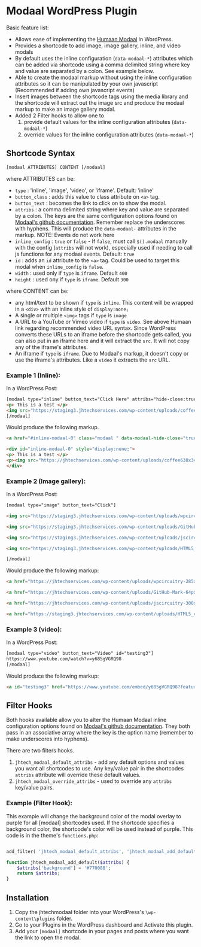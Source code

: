 # Modaal WordPress Plugin

Basic feature list:

 * Allows ease of implementing the [Humaan Modaal](http://humaan.com/modaal) in WordPress.
 * Provides a shortcode to add image, image gallery, inline, and video modals
 * By default uses the inline configuration (`data-modaal-*`) attributes which can be added via shortcode using a comma delimited string where key and value are separated by a colon.  See example below.
 * Able to create the modaal markup without using the inline configuration attributes so it can be manipulated by your own javascript (Recommended if adding own javascript events)
 * Insert images between the shortcode tags using the media library and the shortcode will extract out the image src and produce the modaal markup to make an image gallery modal.
 * Added 2 Filter hooks to allow one to 
   1. provide default values for the inline configuration attributes (`data-modaal-*`)
   2. override values for the inline configuration attributes (`data-modaal-*`)

## Shortcode Syntax
```html
[modaal ATTRIBUTES] CONTENT [/modaal]
```
where ATTRIBUTES can be:
 * `type` : 'inline', 'image', 'video', or 'iframe'.  Default: 'inline'
 * `button_class` : adds this value to class attribute on `<a>` tag.
 * `button_text` : becomes the link to click on to show the modal.
 * `attribs` : a comma delimited string where key and value are separated by a colon. The keys are the same configuration options found on [Modaal's github documentation](https://github.com/humaan/Modaal).  Remember replace the underscores with hyphens. This will produce the `data-modaal-` attributes in the markup. NOTE: Events do not work here
 * `inline_config` : `true` or `false` - If `false`, must call `$().modaal` manually with the config (`attribs` will not work), especially used if needing to call js functions for any modaal events.  Default: `true`
 * `id` : adds an `id` attribute to the `<a>` tag.  Could be used to target this modal when `inline_config` is `false`.
 * `width` : used only if `type` is `iframe`.  Default `400`
 * `height` : used ony if `type` is `iframe`. Default `300`
 
where CONTENT can be:
* any html/text to be shown if `type` is `inline`.  This content will be wrapped in a `<div>` with an inline style of `display:none;`
* A single or multiple `<img>` tags if `type` is `image`
* A URL to a YouTube or Vimeo video if `type` is `video`.  See above Humaan link regarding recommended video URL syntax.  Since WordPress converts these URLs to an iframe before the shortcode gets called, you can also put in an iframe here and it will extract the `src`.  It will not copy any of the iframe's attributes.
* An iframe if `type` is `iframe`.  Due to Modaal's markup, it doesn't copy or use the iframe's attributes.  Like a `video` it extracts the `src` URL.


### Example 1 (Inline):
In a WordPress Post:
```html
[modaal type="inline" button_text="Click Here" attribs="hide-close:true,background:#229933"]
<p> This is a test </p>
<img src="https://staging3.jhtechservices.com/wp-content/uploads/coffee638x344-300x1611-150x150.jpg" alt="coffee638x344-300x161" width="150" height="150" class="alignnone" />
[/modaal]
```
Would produce the following markup.
```html
<a href="#inline-modaal-0" class="modaal " data-modaal-hide-close="true" data-modaal-background="#229933" data-modaal-type="inline">Click Here</a>

<div id="inline-modaal-0" style="display:none;">
<p> This is a test </p>
<p><img src="https://jhtechservices.com/wp-content/uploads/coffee638x344-300x1611-150x150.jpg" alt="coffee638x344-300x161" class="alignnone" height="150" width="150"></p>
</div>
```
### Example 2 (Image gallery):
In a WordPress Post:
```html
[modaal type="image" button_text="Click"]

<img src="https://staging3.jhtechservices.com/wp-content/uploads/wpcircuitry-285x300.jpg" alt="wpcircuitry" width="285" height="300" class="alignnone size-medium wp-image-913" />

<img src="https://staging3.jhtechservices.com/wp-content/uploads/GitHub-Mark-64px.png" alt="GitHub-Mark-64px" width="64" height="64" class="alignnone size-full wp-image-910" />

<img src="https://staging3.jhtechservices.com/wp-content/uploads/jscircuitry-300x242.jpg" alt="jscircuitry" width="300" height="242" class="alignnone size-medium wp-image-912" />

<img src="https://staging3.jhtechservices.com/wp-content/uploads/HTML5_css3_circuitry-300x144.jpg" alt="HTML5_css3_circuitry" width="300" height="144" class="alignnone size-medium wp-image-911" />

[/modaal]
```
Would produce the following markup:
```html
<a href="https://jhtechservices.com/wp-content/uploads/wpcircuitry-285x300.jpg" class="modaal " rel="gallery-0" data-modaal-type="image">Click</a>

<a href="https://jhtechservices.com/wp-content/uploads/GitHub-Mark-64px.png" class="modaal " rel="gallery-0" data-modaal-type="image"></a>

<a href="https://jhtechservices.com/wp-content/uploads/jscircuitry-300x242.jpg" class="modaal " rel="gallery-0" data-modaal-type="image"></a>

<a href="https://staging3.jhtechservices.com/wp-content/uploads/HTML5_css3_circuitry-300x144.jpg" class="modaal " rel="gallery-0" data-modaal-type="image"></a>
```

### Example 3 (video):
In a WordPress Post:
```html
[modaal type="video" button_text="Video" id="testing3"]
https://www.youtube.com/watch?v=y685gVGRQ98
[/modaal]
```
Would produce the following markup:
```html
<a id="testing3" href="https://www.youtube.com/embed/y685gVGRQ98?feature=oembed" class="modaal " data-modaal-type="video">Video</a>
```

## Filter Hooks
Both hooks available allow you to alter the Humaan Modaal inline configuration options found on [Modaal's github documentation](https://github.com/humaan/Modaal). They both pass in an associative array where the key is the option name (remember to make underscores into hyphens).

There are two filters hooks.
  1. `jhtech_modaal_default_attribs` - add any default options and values you want all shortcodes to use.  Any key/value pair in the shortcodes `attribs` attribute will override these default values.
  2. `jhtech_modaal_override_attribs` - used to override any `attribs` key/value pairs. 

### Example (Filter Hook):
This example will change the background color of the modal overlay to purple for all [modaal] shortcodes used.  If the shortcode specifies a background color, the shortcode's color will be used instead of purple.  This code is in the theme's `functions.php`:
```php

add_filter( 'jhtech_modaal_default_attribs', 'jhtech_modaal_add_default' );

function jhtech_modaal_add_default($attribs) {
	$attribs['background'] = '#770088';
	return $attribs;
}
```

## Installation
  1. Copy the jhtechmodaal folder into your WordPress's `\wp-content\plugins` folder.
  2. Go to your Plugins in the WordPress dashboard and Activate this plugin.
  3. Add your `[modaal]` shortcode in your pages and posts where you want the link to open the modal.